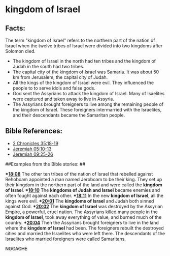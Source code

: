# kingdom of Israel #

## Facts: ##

The term "kingdom of Israel" refers to the northern part of the nation of Israel when the twelve tribes of Israel were divided into two kingdoms after Solomon died.

* The kingdom of Israel in the north had ten tribes and the kingdom of Judah in the south had two tribes.
* The capital city of the kingdom of Israel was Samaria. It was about 50 km from Jerusalem, the capital city of Judah.
* All the kings of the kingdom of Israel were evil. They influenced the people to  to serve idols and false gods.
* God sent the Assyrians to attack the kingdom of Israel. Many of Isaelites were captured and taken away to live in Assyria.
* The Assyrians brought foreigners to live among the remaining people of the kingdom of Israel. These foreigners intermarried with the Israelites, and their descendants became the Samaritan people.



## Bible References: ##

* [2 Chronicles 35:18-19](en/tn/2ch/help/35/18)
* [Jeremiah 05:10-13](en/tn/jer/help/05/10)
* [Jeremiah 09:25-26](en/tn/jer/help/09/25)

##Examples from the Bible stories: ##

  __*[18:08](en/tn/obs/help/18/08)__ The other ten tribes of the nation of Israel that rebelled against Rehoboam appointed a man named Jeroboam to be their king. They set up their kingdom in the northern part of the land and were called the __kingdom of Israel__.
  __*[18:10](en/tn/obs/help/18/10)__ The __kingdoms of Judah and Israel__ became enemies and often fought against each other.
  __*[18:11](en/tn/obs/help/18/11)__ In the new __kingdom of Israel__, all the kings were evil.
  __*[20:01](en/tn/obs/help/20/01)__ The __kingdoms of Israel__ and Judah both sinned against God.
  __*[20:02](en/tn/obs/help/20/02)__ The __kingdom of Israel__ was destroyed by the Assyrian Empire, a powerful, cruel nation. The Assyrians killed many people in the __kingdom of Israel__, took away everything of value, and burned much of the country.
  __*[20:04](en/tn/obs/help/20/04)__ Then the Assyrians brought foreigners to live in the land where the __kingdom of Israel__ had been. The foreigners rebuilt the destroyed cities and married the Israelites who were left there. The descendants of the Israelites who married foreigners were called Samaritans.



~~NOCACHE~~